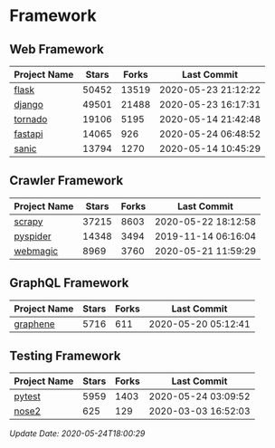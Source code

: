 # Framework

## Web Framework

| Project Name | Stars | Forks | Last Commit |
| ------------ | ----- | ----- | ----------- |
| [flask](https://github.com/pallets/flask) | 50452 | 13519 | 2020-05-23 21:12:22 |
| [django](https://github.com/django/django) | 49501 | 21488 | 2020-05-23 16:17:31 |
| [tornado](https://github.com/tornadoweb/tornado) | 19106 | 5195 | 2020-05-14 21:42:48 |
| [fastapi](https://github.com/tiangolo/fastapi) | 14065 | 926 | 2020-05-24 06:48:52 |
| [sanic](https://github.com/huge-success/sanic) | 13794 | 1270 | 2020-05-14 10:45:29 |

## Crawler Framework

| Project Name | Stars | Forks | Last Commit |
| ------------ | ----- | ----- | ----------- |
| [scrapy](https://github.com/scrapy/scrapy) | 37215 | 8603 | 2020-05-22 18:12:58 |
| [pyspider](https://github.com/binux/pyspider) | 14348 | 3494 | 2019-11-14 06:16:04 |
| [webmagic](https://github.com/code4craft/webmagic) | 8969 | 3760 | 2020-05-21 11:59:29 |

## GraphQL Framework

| Project Name | Stars | Forks | Last Commit |
| ------------ | ----- | ----- | ----------- |
| [graphene](https://github.com/graphql-python/graphene) | 5716 | 611 | 2020-05-20 05:12:41 |

## Testing Framework

| Project Name | Stars | Forks | Last Commit |
| ------------ | ----- | ----- | ----------- |
| [pytest](https://github.com/pytest-dev/pytest) | 5959 | 1403 | 2020-05-24 03:09:52 |
| [nose2](https://github.com/nose-devs/nose2) | 625 | 129 | 2020-03-03 16:52:03 |

*Update Date: 2020-05-24T18:00:29*